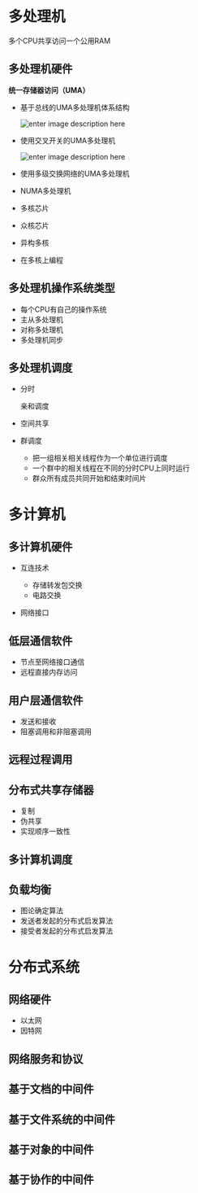 # 多处理机

多个CPU共享访问一个公用RAM

## 多处理机硬件

**统一存储器访问（UMA）**

- 基于总线的UMA多处理机体系结构

  ![enter image description here](https://img-blog.csdnimg.cn/20181113180133372.png?x-oss-process=image/watermark,type_ZmFuZ3poZW5naGVpdGk,shadow_10,text_aHR0cHM6Ly9ibG9nLmNzZG4ubmV0L3FxXzIxMTI1MTgz,size_16,color_FFFFFF,t_70)

- 使用交叉开关的UMA多处理机

  ![enter image description here](https://img-blog.csdnimg.cn/20181113180141552.png?x-oss-process=image/watermark,type_ZmFuZ3poZW5naGVpdGk,shadow_10,text_aHR0cHM6Ly9ibG9nLmNzZG4ubmV0L3FxXzIxMTI1MTgz,size_16,color_FFFFFF,t_70)

- 使用多级交换网络的UMA多处理机

- NUMA多处理机

- 多核芯片

- 众核芯片
- 异构多核
- 在多核上编程

## 多处理机操作系统类型

- 每个CPU有自己的操作系统
- 主从多处理机
- 对称多处理机
- 多处理机同步

## 多处理机调度

- 分时

  亲和调度

- 空间共享

- 群调度

  - 把一组相关相关线程作为一个单位进行调度
  - 一个群中的相关线程在不同的分时CPU上同时运行
  - 群众所有成员共同开始和结束时间片

# 多计算机

## 多计算机硬件

- 互连技术

  - 存储转发包交换
  - 电路交换

- 网络接口

## 低层通信软件

- 节点至网络接口通信
- 远程直接内存访问

## 用户层通信软件
- 发送和接收
- 阻塞调用和非阻塞调用

## 远程过程调用

## 分布式共享存储器
- 复制
- 伪共享
- 实现顺序一致性

## 多计算机调度

## 负载均衡
- 图论确定算法
- 发送者发起的分布式启发算法
- 接受者发起的分布式启发算法

# 分布式系统

## 网络硬件
- 以太网
- 因特网

## 网络服务和协议

## 基于文档的中间件

## 基于文件系统的中间件

## 基于对象的中间件

## 基于协作的中间件
